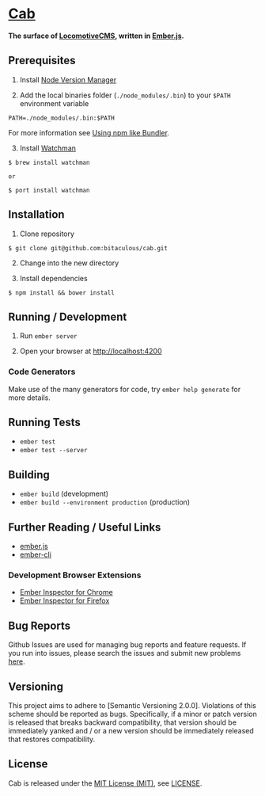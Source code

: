 [Cab]
=====

**The surface of [LocomotiveCMS], written in [Ember.js].**

Prerequisites
-------------

1. Install [Node Version Manager]

2. Add the local binaries folder (`./node_modules/.bin`) to your `$PATH` environment variable

  ```
  PATH=./node_modules/.bin:$PATH
  ```

  For more information see [Using npm like Bundler].

3. Install [Watchman]

  ```
  $ brew install watchman

  or

  $ port install watchman
  ```

Installation
------------

1. Clone repository

  ```
  $ git clone git@github.com:bitaculous/cab.git
  ```

2. Change into the new directory

3. Install dependencies

  ```
  $ npm install && bower install
  ```

Running / Development
---------------------

1. Run `ember server`

2. Open your browser at [http://localhost:4200](http://localhost:4200)

### Code Generators

Make use of the many generators for code, try `ember help generate` for more details.

Running Tests
-------------

* `ember test`
* `ember test --server`

Building
--------

* `ember build` (development)
* `ember build --environment production` (production)

Further Reading / Useful Links
------------------------------

* [ember.js](http://emberjs.com)
* [ember-cli](http://www.ember-cli.com)

### Development Browser Extensions

* [Ember Inspector for Chrome](https://chrome.google.com/webstore/detail/ember-inspector/bmdblncegkenkacieihfhpjfppoconhi)
* [Ember Inspector for Firefox](https://addons.mozilla.org/en-US/firefox/addon/ember-inspector)

Bug Reports
-----------

Github Issues are used for managing bug reports and feature requests. If you run into issues, please search the issues
and submit new problems [here].

Versioning
----------

This project aims to adhere to [Semantic Versioning 2.0.0]. Violations of this scheme should be reported as bugs.
Specifically, if a minor or patch version is released that breaks backward compatibility, that version should be
immediately yanked and / or a new version should be immediately released that restores compatibility.

License
-------

Cab is released under the [MIT License (MIT)], see [LICENSE].

[Cab]: https://github.com/bitaculous/cab "The surface of LocomotiveCMS, written in Ember.js."
[Ember.js]: http://emberjs.com "A framework for creating ambitious web applications."
[here]: https://github.com/bitaculous/cab/issues "Github Issues"
[LICENSE]: https://raw.githubusercontent.com/bitaculous/cab/master/LICENSE "License"
[LocomotiveCMS]: http://locomotivecms.com "An open source CMS for Rails"
[MIT License (MIT)]: http://opensource.org/licenses/MIT "The MIT License (MIT)"
[Node Version Manager]: https://github.com/creationix/nvm "Node Version Manager"
[Using npm like Bundler]: http://nebulab.it/blog/using-npm-like-bundler "Using npm like Bundler"
[Watchman]: https://facebook.github.io/watchman/ "A file watching service"